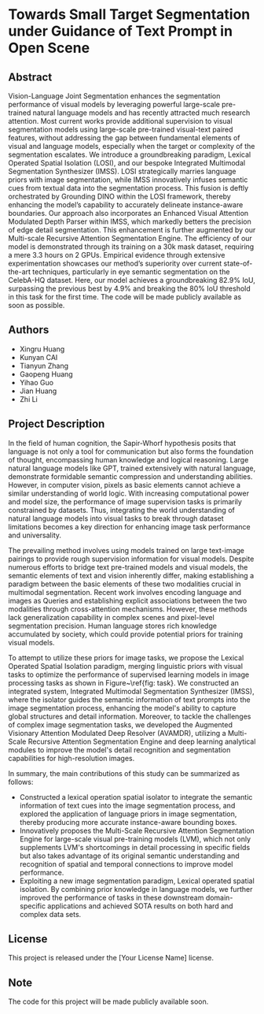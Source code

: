 # Towards Small Target Segmentation under Guidance of Text Prompt in Open Scene

## Abstract
Vision-Language Joint Segmentation enhances the segmentation performance of visual models by leveraging powerful large-scale pre-trained natural language models and has recently attracted much research attention. Most current works provide additional supervision to visual segmentation models using large-scale pre-trained visual-text paired features, without addressing the gap between fundamental elements of visual and language models, especially when the target or complexity of the segmentation escalates. We introduce a groundbreaking paradigm, Lexical Operated Spatial Isolation (LOSI), and our bespoke Integrated Multimodal Segmentation Synthesizer (IMSS). LOSI strategically marries language priors with image segmentation, while IMSS innovatively infuses semantic cues from textual data into the segmentation process. This fusion is deftly orchestrated by Grounding DINO within the LOSI framework, thereby enhancing the model’s capability to accurately delineate instance-aware boundaries. Our approach also incorporates an Enhanced Visual Attention Modulated Depth Parser within IMSS, which markedly betters the precision of edge detail segmentation. This enhancement is further augmented by our Multi-scale Recursive Attention Segmentation Engine. The efficiency of our model is demonstrated through its training on a 30k mask dataset, requiring a mere 3.3 hours on 2 GPUs. Empirical evidence through extensive experimentation showcases our method’s superiority over current state-of-the-art techniques, particularly in eye semantic segmentation on the CelebA-HQ dataset. Here, our model achieves a groundbreaking 82.9% IoU, surpassing the previous best by 4.9% and breaking the 80% IoU threshold in this task for the first time. The code will be made publicly available as soon as possible.

## Authors
- Xingru Huang
- Kunyan CAI
- Tianyun Zhang
- Gaopeng Huang
- Yihao Guo
- Jian Huang
- Zhi Li

## Project Description
In the field of human cognition, the Sapir-Whorf hypothesis posits that language is not only a tool for communication but also forms the foundation of thought, encompassing human knowledge and logical reasoning. Large natural language models like GPT, trained extensively with natural language, demonstrate formidable semantic compression and understanding abilities. However, in computer vision, pixels as basic elements cannot achieve a similar understanding of world logic. With increasing computational power and model size, the performance of image supervision tasks is primarily constrained by datasets. Thus, integrating the world understanding of natural language models into visual tasks to break through dataset limitations becomes a key direction for enhancing image task performance and universality.

The prevailing method involves using models trained on large text-image pairings to provide rough supervision information for visual models. Despite numerous efforts to bridge text pre-trained models and visual models, the semantic elements of text and vision inherently differ, making establishing a paradigm between the basic elements of these two modalities crucial in multimodal segmentation. Recent work involves encoding language and images as Queries and establishing explicit associations between the two modalities through cross-attention mechanisms. However, these methods lack generalization capability in complex scenes and pixel-level segmentation precision. Human language stores rich knowledge accumulated by society, which could provide potential priors for training visual models.

To attempt to utilize these priors for image tasks, we propose the Lexical Operated Spatial Isolation paradigm, merging linguistic priors with visual tasks to optimize the performance of supervised learning models in image processing tasks as shown in Figure~\ref{fig: task}. We constructed an integrated system, Integrated Multimodal Segmentation Synthesizer (IMSS), where the isolator guides the semantic information of text prompts into the image segmentation process, enhancing the model's ability to capture global structures and detail information. Moreover, to tackle the challenges of complex image segmentation tasks, we developed the Augmented Visionary Attention Modulated Deep Resolver (AVAMDR), utilizing a Multi-Scale Recursive Attention Segmentation Engine and deep learning analytical modules to improve the model's detail recognition and segmentation capabilities for high-resolution images.

In summary, the main contributions of this study can be summarized as follows:
- Constructed a lexical operation spatial isolator to integrate the semantic information of text cues into the image segmentation process, and explored the application of language priors in image segmentation, thereby producing more accurate instance-aware bounding boxes.
- Innovatively proposes the Multi-Scale Recursive Attention Segmentation Engine for large-scale visual pre-training models (LVM), which not only supplements LVM's shortcomings in detail processing in specific fields but also takes advantage of its original semantic understanding and recognition of spatial and temporal connections to improve model performance.
- Exploiting a new image segmentation paradigm, Lexical operated spatial isolation. By combining prior knowledge in language models, we further improved the performance of tasks in these downstream domain-specific applications and achieved SOTA results on both hard and complex data sets.

## License
This project is released under the [Your License Name] license.

## Note
The code for this project will be made publicly available soon.
